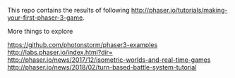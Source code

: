 This repo contains the results of following http://phaser.io/tutorials/making-your-first-phaser-3-game.

More things to explore

https://github.com/photonstorm/phaser3-examples
http://labs.phaser.io/index.html?dir=
http://phaser.io/news/2017/12/isometric-worlds-and-real-time-games
http://phaser.io/news/2018/02/turn-based-battle-system-tutorial
